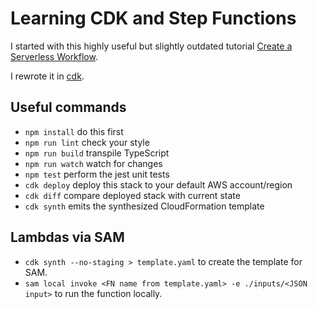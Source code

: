 # Learning CDK and Step Functions

I started with this highly useful but slightly outdated tutorial [Create a Serverless Workflow](https://aws.amazon.com/getting-started/tutorials/create-a-serverless-workflow-step-functions-lambda/).

I rewrote it in [cdk](https://aws.amazon.com/cdk/).

## Useful commands

- `npm install` do this first
- `npm run lint` check your style
- `npm run build` transpile TypeScript
- `npm run watch` watch for changes
- `npm test` perform the jest unit tests
- `cdk deploy` deploy this stack to your default AWS account/region
- `cdk diff` compare deployed stack with current state
- `cdk synth` emits the synthesized CloudFormation template

## Lambdas via SAM

- `cdk synth --no-staging > template.yaml` to create the template for SAM.
- `sam local invoke <FN name from template.yaml> -e ./inputs/<JSON input>` to run the function locally.
